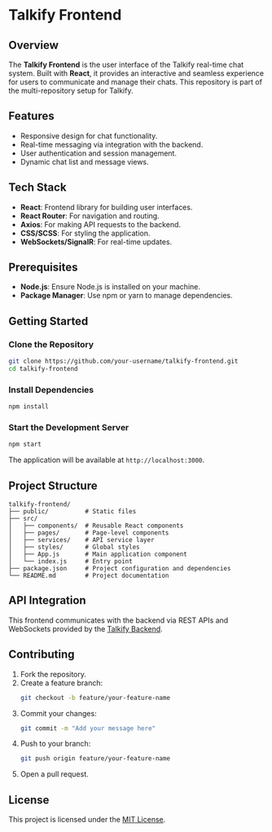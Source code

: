 # Talkify Frontend

## Overview

The **Talkify Frontend** is the user interface of the Talkify real-time chat system. Built with **React**, it provides an interactive and seamless experience for users to communicate and manage their chats. This repository is part of the multi-repository setup for Talkify.

## Features

- Responsive design for chat functionality.
- Real-time messaging via integration with the backend.
- User authentication and session management.
- Dynamic chat list and message views.

## Tech Stack

- **React**: Frontend library for building user interfaces.
- **React Router**: For navigation and routing.
- **Axios**: For making API requests to the backend.
- **CSS/SCSS**: For styling the application.
- **WebSockets/SignalR**: For real-time updates.

## Prerequisites

- **Node.js**: Ensure Node.js is installed on your machine.
- **Package Manager**: Use npm or yarn to manage dependencies.

## Getting Started

### Clone the Repository

```bash
git clone https://github.com/your-username/talkify-frontend.git
cd talkify-frontend
```

### Install Dependencies

```bash
npm install
```

### Start the Development Server

```bash
npm start
```

The application will be available at `http://localhost:3000`.

## Project Structure

```
talkify-frontend/
├── public/          # Static files
├── src/
│   ├── components/  # Reusable React components
│   ├── pages/       # Page-level components
│   ├── services/    # API service layer
│   ├── styles/      # Global styles
│   ├── App.js       # Main application component
│   └── index.js     # Entry point
├── package.json     # Project configuration and dependencies
└── README.md        # Project documentation
```

## API Integration

This frontend communicates with the backend via REST APIs and WebSockets provided by the [Talkify Backend](https://github.com/your-username/talkify-backend).

## Contributing

1. Fork the repository.
2. Create a feature branch:
   ```bash
   git checkout -b feature/your-feature-name
   ```
3. Commit your changes:
   ```bash
   git commit -m "Add your message here"
   ```
4. Push to your branch:
   ```bash
   git push origin feature/your-feature-name
   ```
5. Open a pull request.

## License

This project is licensed under the [MIT License](https://github.com/tassan/talkify-frontend/blob/main/LICENSE).
